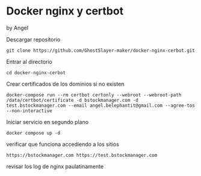 
# Docker nginx y certbot
by Angel

Descargar repositorio
```
git clone https://github.com/GhostSlayer-maker/docker-nginx-cerbot.git
```

Entrar al directorio
```
cd docker-nginx-cerbot
```

Crear certificados de los dominios si no existen
```
docker-compose run --rm certbot certonly --webroot --webroot-path /data/certbot/certificate -d bstockmanager.com -d test.bstockmanager.com --email angel.belephantit@gmail.com --agree-tos --non-interactive
```

Iniciar servicio en segundo plano
```
docker compose up -d
```

verificar que funciona accediendo a los sitios
```
https://bstockmanager.com https://test.bstockmanager.com
```

revisar los log de nginx paulatinamente
